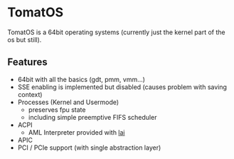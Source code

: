 # TomatOS

TomatOS is a 64bit operating systems (currently just the kernel part of the os but still).

## Features

* 64bit with all the basics (gdt, pmm, vmm...)
* SSE enabling is implemented but disabled (causes problem with saving context)
* Processes (Kernel and Usermode)
    * preserves fpu state
    * including simple preemptive FIFS scheduler
* ACPI
    * AML Interpreter provided with [lai](https://github.com/qword-os/lai)
* APIC
* PCI / PCIe support (with single abstraction layer)
